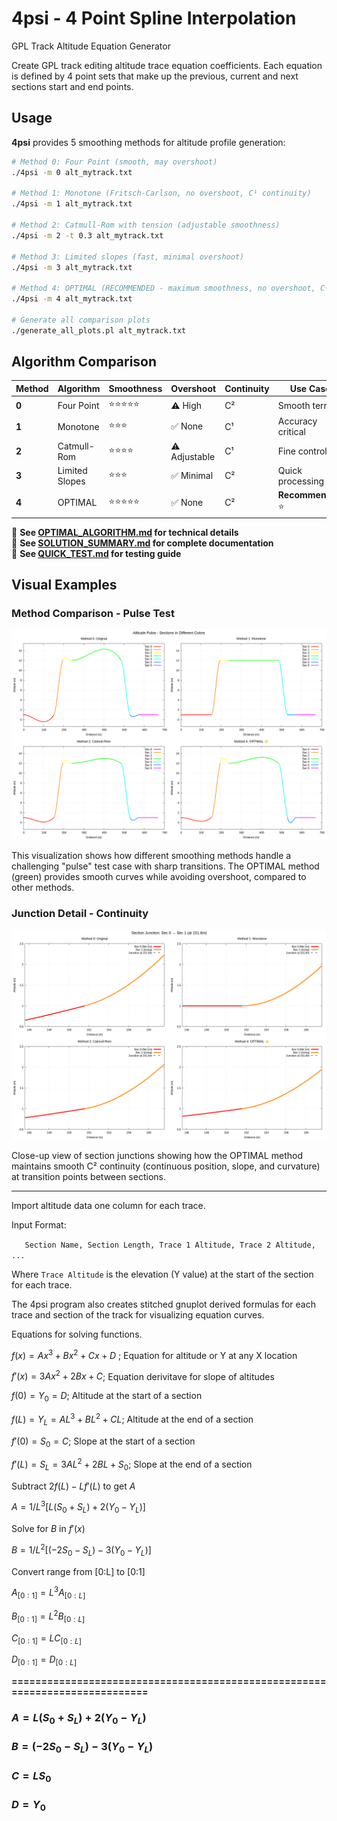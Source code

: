 # 4psi - 4 Point Spline Interpolation

GPL Track Altitude Equation Generator

Create GPL track editing altitude trace equation coefficients. Each equation is defined by 4 point sets that make up the previous, current and next sections start and end points.

## Usage

**4psi** provides 5 smoothing methods for altitude profile generation:

```bash
# Method 0: Four Point (smooth, may overshoot)
./4psi -m 0 alt_mytrack.txt

# Method 1: Monotone (Fritsch-Carlson, no overshoot, C¹ continuity)
./4psi -m 1 alt_mytrack.txt

# Method 2: Catmull-Rom with tension (adjustable smoothness)
./4psi -m 2 -t 0.3 alt_mytrack.txt

# Method 3: Limited slopes (fast, minimal overshoot)
./4psi -m 3 alt_mytrack.txt

# Method 4: OPTIMAL (RECOMMENDED - maximum smoothness, no overshoot, C² continuity)
./4psi -m 4 alt_mytrack.txt

# Generate all comparison plots
./generate_all_plots.pl alt_mytrack.txt
```

## Algorithm Comparison

| Method | Algorithm | Smoothness | Overshoot | Continuity | Use Case |
|--------|-----------|-----------|-----------|------------|----------|
| **0** | Four Point | ⭐⭐⭐⭐⭐ | ⚠️ High | C² | Smooth terrain |
| **1** | Monotone | ⭐⭐⭐ | ✅ None | C¹ | Accuracy critical |
| **2** | Catmull-Rom | ⭐⭐⭐⭐ | ⚠️ Adjustable | C¹ | Fine control |
| **3** | Limited Slopes | ⭐⭐⭐ | ✅ Minimal | C² | Quick processing |
| **4** | OPTIMAL | ⭐⭐⭐⭐⭐ | ✅ None | C² | **Recommended** ⭐ |

📖 **See [OPTIMAL_ALGORITHM.md](OPTIMAL_ALGORITHM.md) for technical details**  
📖 **See [SOLUTION_SUMMARY.md](SOLUTION_SUMMARY.md) for complete documentation**  
📖 **See [QUICK_TEST.md](QUICK_TEST.md) for testing guide**

## Visual Examples

### Method Comparison - Pulse Test

![Pulse Sections Comparison](pulse_sections.png)

This visualization shows how different smoothing methods handle a challenging "pulse" test case with sharp transitions. The OPTIMAL method (green) provides smooth curves while avoiding overshoot, compared to other methods.

### Junction Detail - Continuity

![Junction Zoom](zoom_junction.png)

Close-up view of section junctions showing how the OPTIMAL method maintains smooth C² continuity (continuous position, slope, and curvature) at transition points between sections.

---

Import altitude data one column for each trace.

Input Format:

`   Section Name, Section Length, Trace 1 Altitude, Trace 2 Altitude, ...`

Where `Trace Altitude` is the elevation (Y value) at the start of the section for each trace.

The 4psi program also creates stitched gnuplot derived formulas for each trace and section of the track for visualizing equation curves. 


Equations for solving functions. 

$f(x) = Ax^3 + Bx^2 + Cx + D$ ; Equation for altitude or Y at any X location

$f'(x) = 3Ax^2 + 2Bx + C$;  Equation derivitave for slope of altitudes

$f(0) = Y_0 = D$;  Altitude at the start of a section

$f(L) = Y_L = AL^3 + BL^2 + CL$;  Altitude at the end of a section

$f'(0) = S_0 = C$;  Slope at the start of a section

$f'(L) = S_L = 3AL^2 + 2BL + S_0$;   Slope at the end of a section


Subtract $2f(L) - Lf'(L)$ to get $A$

$A = 1/L^3 [L(S_0 + S_L) + 2(Y_0 - Y_L)]$

Solve for $B$ in $f'(x)$

$B = 1/L^2 [(-2S_0 - S_L) - 3(Y_0 - Y_L)]$


Convert range from [0:L] to [0:1]

$A_{[0:1]} = L^3 A_{[0:L]}$

$B_{[0:1]} = L^2 B_{[0:L]}$

$C_{[0:1]} = L C_{[0:L]}$

$D_{[0:1]} = D_{[0:L]}$


**============================================================================**


### **$A = L(S_0 + S_L) + 2(Y_0 - Y_L)$**

### **$B = (-2S_0 - S_L) - 3(Y_0 - Y_L)$**

### **$C = LS_0$**

### **$D = Y_0$**


